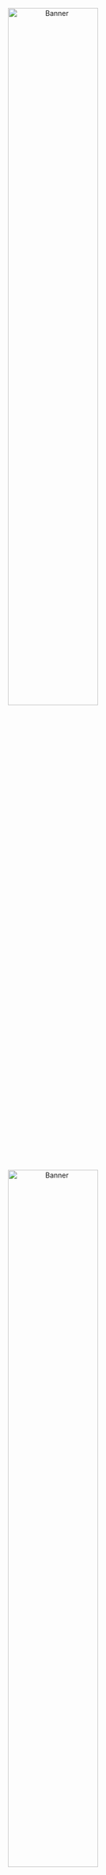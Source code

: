 <p id="begin" align="center">
    <img width="60%" src="https://user-images.githubusercontent.com/16124324/174399599-462c8ab7-e76d-4ea9-9589-022092ff0074.png#gh-dark-mode-only" alt="Banner" />
    <img width="60%" src="https://user-images.githubusercontent.com/16124324/174399545-b753a93e-3b5e-4ef5-8c16-0d7e4f012218.png#gh-light-mode-only" alt="Banner" />
    <br>
    <a href="https://nightly.link/iAmGio/pikt/workflows/maven/master/pikt.zip">
        <img width="35%" src="https://user-images.githubusercontent.com/16124324/174477531-eff55703-63df-474a-a617-a6e51293fb1c.svg" alt="Download">
    </a>
</p>
<br>

> _Ah a language to code by while listening to Pink Floyd_ - a guy from Reddit

> _This looks like it belongs on the list of those things I totally want to do if I ever become immortal_ - another guy from Reddit

---

<br>

Pikt is a pixel-based, dynamically typed, Turing complete esoteric programming language able to generate fast and lightweight programs out of **aesthetically pleasant image sources**.  
Indeed, Pikt's most interesting feature is **flexibility**: every keyword, statement, function and operator
is linked to one - or more - color, easily customizable via [color schemes](core/src/main/resources/colors.properties).

<!--suppress HtmlDeprecatedAttribute -->
<p align="center">
  <br>
  <a href="https://www.youtube.com/watch?v=Wr7RJqqrw7s">
    <img width="55%" src="https://i.imgur.com/rYscSbe.png" alt="Video" /><br>
  </a>
  <br>
</p>
  
Pikt compiles executables via the Kotlin compiler, therefore compilation for both JVM and native* targets is available, along with runtime interpretation.

> Want to create your first Pikt program? **Check out the [wiki](https://github.com/iAmGio/pikt/wiki)**!

<!--suppress HtmlDeprecatedAttribute -->
<p align="center">
  <br>
  <a href="https://github.com/iAmGio/pikt/wiki/Fibonacci-breakdown">
    <img width="130" src="https://i.imgur.com/lytDoDv.png" alt="Fibonacci" /><br>
  </a>
  <i>A high-performance Fibonacci sequence algorithm.</i>
  <br><br>
  <a href="https://github.com/iAmGio/pikt/wiki/Prime-numbers-breakdown">
    <img width="130" src="https://i.imgur.com/bP5fuyc.png" alt="Prime numbers" /><br>
  </a>
  <i>A prime numbers algorithm.</i>
  <br><br>
  <a href="https://github.com/iAmGio/pikt/wiki/FizzBuzz-breakdown">
    <img width="170" src="https://i.imgur.com/PVWHDDs.png" alt="FizzBuzz" /><br>
  </a>
  <i>A FizzBuzz algorithm.</i>
  <br><br>
  <a href="https://github.com/iAmGio/pikt/wiki/Insertion-sort-breakdown">
    <img width="200" src="https://i.imgur.com/2zNX4eT.png" alt="Insertion sort" /><br>
  </a>
  <i>An insertion sort algorithm.</i>
  <br><br>
  <a href="https://github.com/iAmGio/pikt/wiki/String-reverser-breakdown">
    <img width="130" src="https://i.imgur.com/4Kz9DsI.png" alt="Reverser" /><br></a>
  <i>A string reverser.</i>
  <br><br>
  <a href="https://github.com/iAmGio/pikt/wiki/Tree-breakdown">
    <img width="130" src="https://i.imgur.com/aKg4I59.png" alt="Tree" /><br></a>
  <i>A tree that prints "A tree!".</i>
</p>

These examples take advantage of [custom color schemes](core/src/test/resources/schemes).  
Click on the examples for a breakdown/explanation.

<br>

> **[How does Pikt work?](https://github.com/iAmGio/pikt/wiki/How-does-Pikt-work%3F)**

<br>

## Table of contents

- [Properties](#properties)
- [Settings arguments](#properties)
- [Command arguments](#command-arguments)
- [Building](#building)
- [Roadmap](#roadmap)

## Properties
The following properties define parameters needed by Pikt to run.  
Syntax: `java -Dproperty=value -jar pikt.jar -arguments`.  

- `-Dsource` source image file;


- `-Doutput` output name without extension. Defaults to the value of `source` if not specified;


- `-Dcolors` path to the `.properties` color scheme without extension.  
Default values will be used if not specified (not recommended);


- `-Dtargets` compilation targets divided by a comma. Only `jvm` is supported,
while `windows`, `osx` and `linux` compilation is currently disabled.


- `-Dlib` path to JAR libraries, including the bundled `stdlib.jar` file, divided by a comma.
If not specified, points by default to `./libraries/stdlib.jar`; 


- `-Djvmcompiler` path to the Kotlin/JVM (`kotlinc`) executable compiler. Required if `target` contains `jvm` or if `-interpret` is used;


- `-Dproject` optional path to a [project info](https://github.com/iAmGio/pikt/wiki/Project-info-file) YAML configuration.


- `-Dtask` optional [task]((https://github.com/iAmGio/pikt/wiki/Project-info-file)) name (defined within a project info configuration) to be executed.

## Settings arguments

The following arguments enable settings that affect Pikt's behavior.

- `-interpret` runs the generated code via the JVM compiler;


- `-printoutput` displays the generated Kotlin code;


- `-nocompile` prevents the generation of any executable file;


- `-pixelinfo` adds information about pixel coordinates to the output code as comments;


- `-imgoutput=path` sets the output file for image-generating commands (see below). If not specified, defaults to the source image path followed by a suffix;  


- `-chainoutput` enables output chaining for image-generating commands: the output of a command becomes the input for the next one. It requires `-imgoutput` to be set.


- `-pl[=type]` sets the active pixel logger type.
  A pixel logger is responsible for printing pixels on screen,
  for example in case of compile-time errors.  
  Available types: `none`, `16`, `256`, `rgb`, `box`.  
  If `type` is not specified, `256` is used.

  <details>
  <summary><i>Click to see more...</i></summary>

  - `none`: pixel logging is disabled (default).

    <img src="https://i.imgur.com/BsyRsgG.png" alt="none" width="500">

  - `16`: each pixel is a square whose color is approximated to the closest ANSI 16 color.

    <img src="https://i.imgur.com/tEgfqYv.png" alt="16" width="500">

  - `256`: each pixel is a square whose color is approximated to the closest ANSI 8-bit (256) color.
  
    <img src="https://i.imgur.com/aOhlIgF.png" alt="256" width="500">

  - `rgb`: each pixel is a square with its RGB color.
    Not all terminals support this.

    <img src="https://i.imgur.com/VrhgJxG.png" alt="rgb" width="500">

  - `box`: each pixel is an ASCII box with its hex code inside.

    <img src="https://i.imgur.com/veraYFA.png" alt="box" width="500">

  </details>

## Command arguments

The following arguments execute tasks and exit when completed.  
These are handy shortcuts that replace several manual actions, such as image transformations, while being unrelated to code generation and compilation.

- `-downloadcompiler=type[,version]` downloads the zipped Kotlin compiler for the given platform (`jvm`, `windows`, `macos`, `linux`).   
`version` defaults to `1.7.20`.


- `-createscheme` creates a new [color scheme](core/src/main/resources/colors.properties) with default values.  
It automatically appends library colors too, e.g. the [stdlib scheme](stdlib/src/main/resources/colors.properties), loaded from `-Dlib`;


- `-exportscheme` generates a useful color palette image out of the given color scheme;


- `-recolorize[=method]` creates a copy of the source image (that relies on the default scheme) and adapts it to a custom scheme (specified by `-Dcolors`).  
`method` defines the way properties with more than one color are handled; it can be either `first` (default), `last` or `random`;


- `-standardize` creates a copy of the source image (that relies on a custom scheme) and adapts it to the default scheme;


- `-compact[=size]` creates a compacted copy of the source image with no whitespaces between pixels.  
If `size` is not specified, it will try to create a square-ish image.  
`size` can be defined via `w?h?`, where both `w`and `h` are optional (in case one is missing, it will be calculated the same way as before) (e.g. `w10h5`, `w10`, `h5`);


- `-decompact` creates a decompacted copy of the source image with one statement per line;


- `-standardecompact` runs `-standardize` + `-decompact`;


- `-colorswap=<swaps>` swaps colors from the source image.  
`swaps` is defined as `from1:to1,from2:to2,...` where `from` and `to` are hexadecimal colors; 


- `-mask=path` creates a masked copy of the source image, loading the mask image from `path`;


- `-strconvert[=string]` converts a string into a sequence of RGB (grayscale) values supported by Pikt and prints them out.  
If `string` is not specified, input is read from stdin.  
_See [Hello world!](https://github.com/iAmGio/pikt/wiki/Hello-world) for further information._  
For instance, `-strconvert="Hello Pikt!"` prints:
- 
```
RGB:  72  101  108  108  111  32  80  105  107  116  33  
      H   e    l    l    o        P   i    k    t    !   
```

- `-welcome` runs `-createscheme`, `-exportscheme` (both on `colors`), `-downloadcompiler=jvm` and creates a ready-to-use Hello World source.
Its output is already zipped in the downloadable archive.


More in-depth information about image transformation commands can be found [here](https://github.com/iAmGio/pikt/wiki/Image-transformation-commands).

## Building
The [downloadable archive](#begin) is already built off the latest GitHub commit.
If you wish to build it yourself from source simply run `mvn clean install`.

> **Tip:** setting your run configuration to execute `mvn clean install -pl stdlib -am` compiles the standard library before launching Pikt, in case you need to make frequent updates to it.   
If you are using IntelliJ IDEA consider importing configuration templates from the [runConfigurations](runConfigurations) folder.

## Roadmap

**Code**
- [x] Variables
- [ ] Constants
- [x] Function calls (both as part of expressions and standalone)
- [x] Function definition
- [x] If / else / if else
- [x] Lambdas (code blocks)
- [x] Operators (equality, logical and arithmetic)
- [x] Loops
  - [x] For-each
  - [x] Indexed for (for-each + `range` function)
  - [x] While
- [ ] Try/catch
- [x] Structs
- [x] [Standard library](stdlib) (work in progress, see [CONTRIBUTING](CONTRIBUTING.md) for contribution guidelines)
- [x] External libraries support (following certain standards, wiki in progress)

**Generation**
- [x] Compilation (JVM ~~and Native~~*)
- [x] Interpretation (JVM)
- [x] Error handling
- [ ] Runtime information

_* Native support is limited due to the lack of Kotlin/Native libraries
and is being temporarily discontinued. Bringing it back is planned in the long term._
